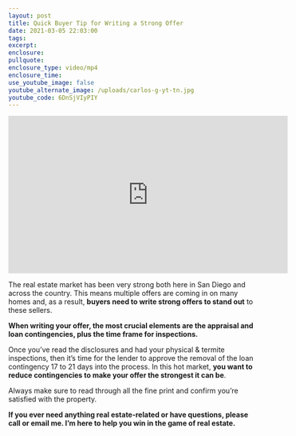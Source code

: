 ```yaml
---
layout: post
title: Quick Buyer Tip for Writing a Strong Offer
date: 2021-03-05 22:03:00
tags:
excerpt:
enclosure:
pullquote:
enclosure_type: video/mp4
enclosure_time:
use_youtube_image: false
youtube_alternate_image: /uploads/carlos-g-yt-tn.jpg
youtube_code: 6DnSjVIyPIY
---
```

<iframe width="560" height="315" src="https://www.youtube.com/embed/6DnSjVIyPIY" frameborder="0" allow="accelerometer; autoplay; clipboard-write; encrypted-media; gyroscope; picture-in-picture" allowfullscreen=""></iframe>

The real estate market has been very strong both here in San Diego and across the country. This means multiple offers are coming in on many homes and, as a result, **buyers need to write strong offers to stand out** to these sellers.

**When writing your offer, the most crucial elements are the appraisal and loan contingencies, plus the time frame for inspections.**

Once you’ve read the disclosures and had your physical & termite inspections, then it’s time for the lender to approve the removal of the loan contingency 17 to 21 days into the process. In this hot market, **you want to reduce contingencies to make your offer the strongest it can be**.

Always make sure to read through all the fine print and confirm you’re satisfied with the property.&nbsp;

**If you ever need anything real estate-related or have questions, please call or email me. I’m here to help you win in the game of real estate.**
